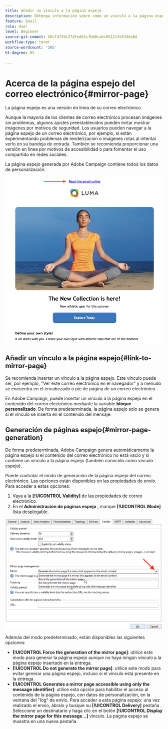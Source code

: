 ```yaml
---
title: Añadir un vínculo a la página espejo
description: Obtenga información sobre cómo un vínculo a la página espejo
feature: Email
role: User
level: Beginner
source-git-commit: 58cf4739c27dfed63cfbb0ca6c85121fe5336e8d
workflow-type: tm+mt
source-wordcount: '365'
ht-degree: 0%

---
```


# Acerca de la página espejo del correo electrónico{#mirror-page}

La página espejo es una versión en línea de su correo electrónico.

Aunque la mayoría de los clientes de correo electrónico procesan imágenes sin problemas, algunos ajustes preestablecidos pueden evitar mostrar imágenes por motivos de seguridad. Los usuarios pueden navegar a la página espejo de un correo electrónico, por ejemplo, si están experimentando problemas de renderización o imágenes rotas al intentar verlo en su bandeja de entrada. También se recomienda proporcionar una versión en línea por motivos de accesibilidad o para fomentar el uso compartido en redes sociales.

La página espejo generada por Adobe Campaign contiene todos los datos de personalización.


![](assets/mirror-page-link.png)



## Añadir un vínculo a la página espejo{#link-to-mirror-page}

Se recomienda insertar un vínculo a la página espejo. Este vínculo puede ser, por ejemplo, &quot;Ver este correo electrónico en el navegador&quot; y a menudo se encuentra en el encabezado o pie de página de un correo electrónico.

En Adobe Campaign, puede insertar un vínculo a la página espejo en el contenido del correo electrónico mediante la variable **bloque personalizado**. De forma predeterminada, la página espejo solo se genera si el vínculo se inserta en el contenido del mensaje.

<!--For more on personalization blocks insertion, refer to [Personalization blocks](personalization-blocks.md).-->

## Generación de páginas espejo{#mirror-page-generation}

De forma predeterminada, Adobe Campaign genera automáticamente la página espejo si el contenido del correo electrónico no está vacío y si contiene un vínculo a la página espejo (también conocido como vínculo espejo).

Puede controlar el modo de generación de la página espejo del correo electrónico. Las opciones están disponibles en las propiedades de envío. Para acceder a estas opciones:

1. Vaya a la **[!UICONTROL Validity]** de las propiedades de correo electrónico.
1. En el **Administración de páginas espejo** , marque **[!UICONTROL Mode]** lista desplegable.

![](assets/mirror-page-generation.png)

Además del modo predeterminado, están disponibles las siguientes opciones:

* **[!UICONTROL Force the generation of the mirror page]**: utilice este modo para generar la página espejo aunque no haya ningún vínculo a la página espejo insertado en la entrega.
* **[!UICONTROL Do not generate the mirror page]**: utilice este modo para evitar generar una página espejo, incluso si el vínculo está presente en la entrega.
* **[!UICONTROL Generates a mirror page accessible using only the message identifier]**: utilice esta opción para habilitar el acceso al contenido de la página espejo, con datos de personalización, en la ventana del &quot;log&quot; de envío. Para acceder a esta página espejo: una vez realizado el envío, ábralo y busque su **[!UICONTROL Delivery]** pestaña . Seleccione un destinatario y haga clic en el botón **[!UICONTROL Display the mirror page for this message...]** vínculo. La página espejo se muestra en una nueva pestaña.

